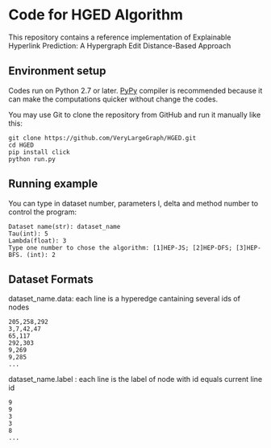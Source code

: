 # Code for HGED Algorithm

This repository contains a reference implementation of Explainable Hyperlink Prediction: A Hypergraph Edit
Distance-Based Approach

## Environment setup

Codes run on Python 2.7 or later. [PyPy](http://pypy.org/) compiler is recommended because it can make the computations
quicker without change the codes.

You may use Git to clone the repository from
GitHub and run it manually like this:

    git clone https://github.com/VeryLargeGraph/HGED.git
    cd HGED
    pip install click
    python run.py

## Running example

You can type in dataset number, parameters l, delta and method number to control the program:

    Dataset name(str): dataset_name
    Tau(int): 5
    Lambda(float): 3
    Type one number to chose the algorithm: [1]HEP-JS; [2]HEP-DFS; [3]HEP-BFS. (int): 2
    
## Dataset Formats

dataset_name.data: each line is a hyperedge cantaining several ids of nodes

    205,258,292
    3,7,42,47
    65,117
    292,303
    9,269
    9,285
    ...

dataset_name.label : each line is the label of node with id equals current line id

    9
    9
    3
    3
    8
    ...
